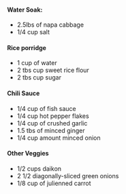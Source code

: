 #### Water Soak:
- 2.5lbs of napa cabbage
- 1/4 cup salt

#### Rice porridge
- 1 cup of water
- 2 tbs cup sweet rice flour
- 2 tbs cup sugar

#### Chili Sauce
- 1/4 cup of fish sauce
- 1/4 cup hot pepper flakes
- 1/4 cup of crushed garlic
- 1.5 tbs of minced ginger
- 1/4 cup amount minced onion

#### Other Veggies
- 1/2 cups daikon
- 2 1/2 diagonally-sliced green onions
- 1/8 cup of julienned carrot
